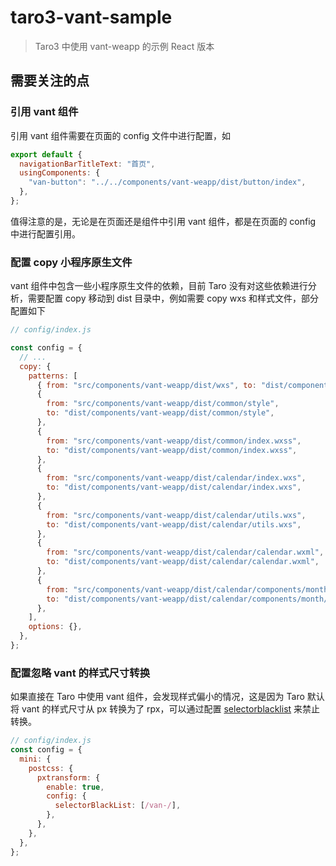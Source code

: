 # taro3-vant-sample

> Taro3 中使用 vant-weapp 的示例 React 版本

## 需要关注的点

### 引用 vant 组件

引用 vant 组件需要在页面的 config 文件中进行配置，如

```js
export default {
  navigationBarTitleText: "首页",
  usingComponents: {
    "van-button": "../../components/vant-weapp/dist/button/index",
  },
};
```

值得注意的是，无论是在页面还是组件中引用 vant 组件，都是在页面的 config 中进行配置引用。

### 配置 copy 小程序原生文件

vant 组件中包含一些小程序原生文件的依赖，目前 Taro 没有对这些依赖进行分析，需要配置 copy 移动到 dist 目录中，例如需要 copy wxs 和样式文件，部分配置如下

```js
// config/index.js

const config = {
  // ...
  copy: {
    patterns: [
      { from: "src/components/vant-weapp/dist/wxs", to: "dist/components/vant-weapp/dist/wxs" },
      {
        from: "src/components/vant-weapp/dist/common/style",
        to: "dist/components/vant-weapp/dist/common/style",
      },
      {
        from: "src/components/vant-weapp/dist/common/index.wxss",
        to: "dist/components/vant-weapp/dist/common/index.wxss",
      },
      {
        from: "src/components/vant-weapp/dist/calendar/index.wxs",
        to: "dist/components/vant-weapp/dist/calendar/index.wxs",
      },
      {
        from: "src/components/vant-weapp/dist/calendar/utils.wxs",
        to: "dist/components/vant-weapp/dist/calendar/utils.wxs",
      },
      {
        from: "src/components/vant-weapp/dist/calendar/calendar.wxml",
        to: "dist/components/vant-weapp/dist/calendar/calendar.wxml",
      },
      {
        from: "src/components/vant-weapp/dist/calendar/components/month/index.wxs",
        to: "dist/components/vant-weapp/dist/calendar/components/month/index.wxs",
      },
    ],
    options: {},
  },
};
```

### 配置忽略 vant 的样式尺寸转换

如果直接在 Taro 中使用 vant 组件，会发现样式偏小的情况，这是因为 Taro 默认将 vant 的样式尺寸从 px 转换为了 rpx，可以通过配置 [selectorblacklist](https://nervjs.github.io/taro/docs/size#selectorblacklist) 来禁止转换。

```js
// config/index.js
const config = {
  mini: {
    postcss: {
      pxtransform: {
        enable: true,
        config: {
          selectorBlackList: [/van-/],
        },
      },
    },
  },
};
```

